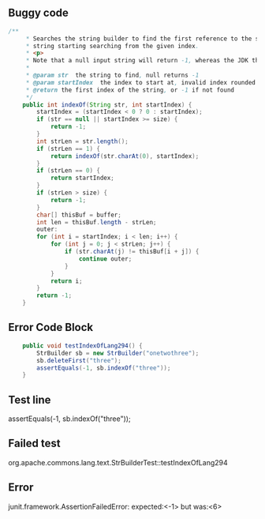 

## Buggy code
```java
/**
     * Searches the string builder to find the first reference to the specified
     * string starting searching from the given index.
     * <p>
     * Note that a null input string will return -1, whereas the JDK throws an exception.
     * 
     * @param str  the string to find, null returns -1
     * @param startIndex  the index to start at, invalid index rounded to edge
     * @return the first index of the string, or -1 if not found
     */
    public int indexOf(String str, int startIndex) {
        startIndex = (startIndex < 0 ? 0 : startIndex);
        if (str == null || startIndex >= size) {
            return -1;
        }
        int strLen = str.length();
        if (strLen == 1) {
            return indexOf(str.charAt(0), startIndex);
        }
        if (strLen == 0) {
            return startIndex;
        }
        if (strLen > size) {
            return -1;
        }
        char[] thisBuf = buffer;
        int len = thisBuf.length - strLen;
        outer:
        for (int i = startIndex; i < len; i++) {
            for (int j = 0; j < strLen; j++) {
                if (str.charAt(j) != thisBuf[i + j]) {
                    continue outer;
                }
            }
            return i;
        }
        return -1;
    }
```

## Error Code Block
```java
    public void testIndexOfLang294() {
        StrBuilder sb = new StrBuilder("onetwothree");
        sb.deleteFirst("three");
        assertEquals(-1, sb.indexOf("three"));
    }
```

## Test line
assertEquals(-1, sb.indexOf("three"));

## Failed test
org.apache.commons.lang.text.StrBuilderTest::testIndexOfLang294

## Error
junit.framework.AssertionFailedError: expected:<-1> but was:<6>